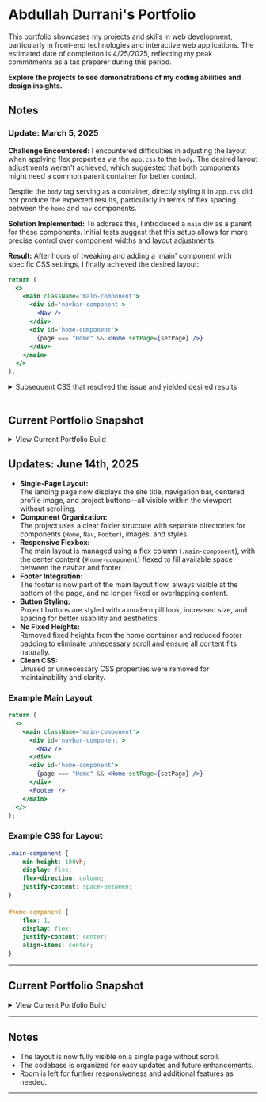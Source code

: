 # Abdullah Durrani's Portfolio

This portfolio showcases my projects and skills in web development, particularly in front-end technologies and interactive web applications. The estimated date of completion is 4/25/2025, reflecting my peak commitments as a tax preparer during this period.

**Explore the projects to see demonstrations of my coding abilities and design insights.**

## Notes

### Update: March 5, 2025

**Challenge Encountered:**
I encountered difficulties in adjusting the layout when applying flex properties via the `app.css` to the `body`. The desired layout adjustments weren't achieved, which suggested that both components might need a common parent container for better control.

Despite the `body` tag serving as a container, directly styling it in `app.css` did not produce the expected results, particularly in terms of flex spacing between the `home` and `nav` components.

**Solution Implemented:**
To address this, I introduced a `main` div as a parent for these components. Initial tests suggest that this setup allows for more precise control over component widths and layout adjustments.

**Result:**
After hours of tweaking and adding a 'main' component with specific CSS settings, I finally achieved the desired layout:

```jsx
return (
  <>
    <main className='main-component'>
      <div id='navbar-component'> 
        <Nav />
      </div>
      <div id='home-component'>
        {page === "Home" && <Home setPage={setPage} />}
      </div>
    </main>
  </>
);
```

<details>
<summary>Subsequent CSS that resolved the issue and yielded desired results</summary>

```css
.main-component {
    border: 10px solid black;
    width: 98vw;
    height: 96vh;
    display: flex;
    flex-direction: column;
    justify-content: space-between;
}
```
</details>
<br>

## Current Portfolio Snapshot
<details> 
<summary>View Current Portfolio Build</summary> 

<img src="images/current_portfolio_build_3:5:25.png" width="600px" height="300px" alt="Current Portfolio Build"> 
</details> 

## Updates: June 14th, 2025

- **Single-Page Layout:**  
  The landing page now displays the site title, navigation bar, centered profile image, and project buttons—all visible within the viewport without scrolling.
- **Component Organization:**  
  The project uses a clear folder structure with separate directories for components (`Home`, `Nav`, `Footer`), images, and styles.
- **Responsive Flexbox:**  
  The main layout is managed using a flex column (`.main-component`), with the center content (`#home-component`) flexed to fill available space between the navbar and footer.
- **Footer Integration:**  
  The footer is now part of the main layout flow, always visible at the bottom of the page, and no longer fixed or overlapping content.
- **Button Styling:**  
  Project buttons are styled with a modern pill look, increased size, and spacing for better usability and aesthetics.
- **No Fixed Heights:**  
  Removed fixed heights from the home container and reduced footer padding to eliminate unnecessary scroll and ensure all content fits naturally.
- **Clean CSS:**  
  Unused or unnecessary CSS properties were removed for maintainability and clarity.

### Example Main Layout

```jsx
return (
  <>
    <main className='main-component'>
      <div id='navbar-component'> 
        <Nav />
      </div>
      <div id='home-component'>
        {page === "Home" && <Home setPage={setPage} />}
      </div>
      <Footer />
    </main>
  </>
);
```

### Example CSS for Layout

```css
.main-component {
    min-height: 100vh;
    display: flex;
    flex-direction: column;
    justify-content: space-between;
}

#home-component {
    flex: 1;
    display: flex;
    justify-content: center;
    align-items: center;
}
```

---

## Current Portfolio Snapshot

<details>
<summary>View Current Portfolio Build</summary>

<!-- Replace the image below with your latest screenshot -->
<img src="images/webpage_snapshot_june_14th_2025.png" width="600px" alt="Current Portfolio Build">
</details>

---

## Notes

- The layout is now fully visible on a single page without scroll.
- The codebase is organized for easy updates and future enhancements.
- Room is left for further responsiveness and additional features as needed.

---